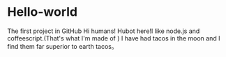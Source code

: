 # Hello-world
The first project in GitHub
Hi humans!
Hubot here!I like node.js and coffeescript.(That's what I'm made of )
I have had tacos in the moon and I find them far superior to earth tacos。
